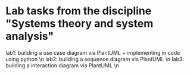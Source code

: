 # Lab tasks from the discipline "Systems theory and system analysis"
lab1: building a use case diagram via PlantUML + implementing in code using python \n
lab2: building a sequence diagram via PlantUML \n
lab3: building a interaction diagram via PlantUML \n
